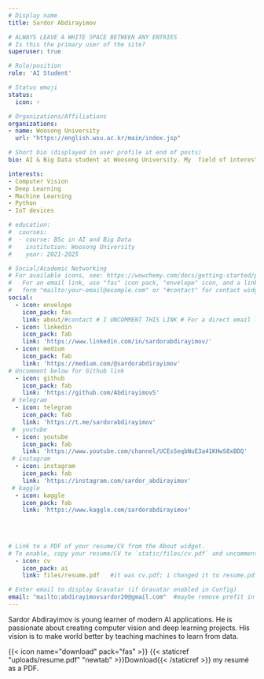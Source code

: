 ```yaml
---
# Display name
title: Sardor Abdirayimov

# ALWAYS LEAVE A WHITE SPACE BETWEEN ANY ENTRIES
# Is this the primary user of the site?
superuser: true

# Role/position
role: 'AI Student'

# Status emoji
status:
  icon: ⚡

# Organizations/Affiliations
organizations:
- name: Woosong University
  url: "https://english.wsu.ac.kr/main/index.jsp"

# Short bio (displayed in user profile at end of posts)
bio: AI & Big Data student at Woosong University. My  field of interests are Machine Learning and Computer Vision.

interests:
- Computer Vision
- Deep Learning
- Machine Learning
- Python
- IoT devices

# education:
#  courses:
#  - course: BSc in AI and Big Data
#    institution: Woosong University
#    year: 2021-2025

# Social/Academic Networking
# For available icons, see: https://wowchemy.com/docs/getting-started/page-builder/#icons
#   For an email link, use "fas" icon pack, "envelope" icon, and a link in the
#   form "mailto:your-email@example.com" or "#contact" for contact widget.
social:
  - icon: envelope
    icon_pack: fas
    link: about/#contact # I UNCOMMENT THIS LINK # For a direct email link, use "mailto:test@example.org".
  - icon: linkedin
    icon_pack: fab
    link: 'https://www.linkedin.com/in/sardorabdirayimov/'
  - icon: medium
    icon_pack: fab
    link: 'https://medium.com/@sardorabdirayimov'
# Uncomment below for Github link
  - icon: github
    icon_pack: fab
    link: 'https://github.com/AbdirayimovS'
 # telegram 
  - icon: telegram
    icon_pack: fab
    link: 'https://t.me/sardorabdirayimov'
 #  youtube 
  - icon: youtube
    icon_pack: fab
    link: 'https://www.youtube.com/channel/UCEsSeqbNuE3a41KHwS8xBDQ'
 # instagram
  - icon: instagram
    icon_pack: fab
    link: 'https://instagram.com/sardor_abdirayimov'
 # kaggle 
  - icon: kaggle
    icon_pack: fab
    link: 'https://www.kaggle.com/sardorabdirayimov'
   
   
  

# Link to a PDF of your resume/CV from the About widget.
# To enable, copy your resume/CV to `static/files/cv.pdf` and uncomment the lines below.
  - icon: cv
    icon_pack: ai 
    link: files/resume.pdf   #it was cv.pdf; i changed it to resume.pdf

# Enter email to display Gravatar (if Gravatar enabled in Config)
email: "mailto:abdirayimovsardor20@gmail.com"  #maybe remove prefit in email !!!!!!!!!
---
```


Sardor Abdirayimov is young learner of modern AI applications. He is passionate about creating computer vision and deep learning projects. His vision is to make world better by teaching machines to learn from data.

{{< icon name="download" pack="fas" >}} {{< staticref "uploads/resume.pdf" "newtab" >}}Download{{< /staticref >}} my resumé as a PDF.

